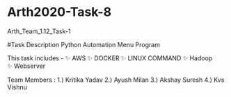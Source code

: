 # Arth2020-Task-8

Arth_Team_1.12_Task-1

#Task Description
Python Automation Menu Program

This task includes - 
✨ AWS
✨ DOCKER
✨ LINUX COMMAND
✨ Hadoop  
✨ Webserver

Team Members :
1.) Kritika Yadav
2.) Ayush Milan
3.) Akshay Suresh
4.) Kvs Vishnu
